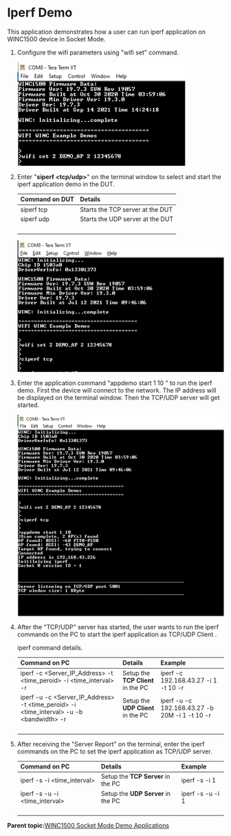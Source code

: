 # Iperf Demo

This application demonstrates how a user can run iperf application on WINC1500 device in Socket Mode.

1.  Configure the wifi parameters using "wifi set" command.

    ![wifi_config](GUID-3C9CE2F8-D348-4ECA-8DB9-1C6988EBFB37-low.png)

2.  Enter "**siperf <tcp/udp\>**" on the terminal window to select and start the iperf application demo in the DUT.

    |Command on DUT|Details|
    |--------------|-------|
    |siperf tcp|Starts the TCP server at the DUT|
    |siperf udp|Starts the UDP server at the DUT|
    | | |

    ![siperf_tcp](GUID-E1AB5947-B7A9-41E4-9B88-88452C772D15-low.png)

3.  Enter the application command "appdemo start 1 10 " to run the iperf demo. First the device will connect to the network. The IP address will be displayed on the terminal window. Then the TCP/UDP server will get started.

    ![iperf_tcp_start](GUID-C73C71FC-5A9F-4517-9029-AB2F72BBA792-low.png)

4.  After the "TCP/UDP" server has started, the user wants to run the iperf commands on the PC to start the iperf application as TCP/UDP Client .

    iperf command details.

    |Command on PC|Details|Example|
    |-------------|-------|-------|
    |iperf -c <Server\_IP\_Address\> -t <time\_peroid\> -i <time\_interval\> -r|Setup the **TCP Client** in the PC|iperf -c 192.168.43.27 -i 1 -t 10 -r|
    |iperf -u -c <Server\_IP\_Address\> -t <time\_peroid\> -i <time\_interval\> -u -b <bandwidth\> -r|Setup the **UDP Client** in the PC|iperf -u -c 192.168.43.27 -b 20M -i 1 -t 10 -r|
    | | | |

5.  After receiving the "Server Report" on the terminal, enter the iperf commands on the PC to set the iperf application as TCP/UDP server.

    |Command on PC|Details|Example|
    |-------------|-------|-------|
    |iperf -s -i <time\_interval\>|Setup the **TCP Server** in the PC|iperf -s -i 1|
    |iperf -s -u -i <time\_interval\>|Setup the **UDP Server** in the PC|iperf -s -u -i 1|
    | | | |


**Parent topic:**[WINC1500 Socket Mode Demo Applications](GUID-52D24502-1FE3-473D-9DA1-624A4E26166B.md)

